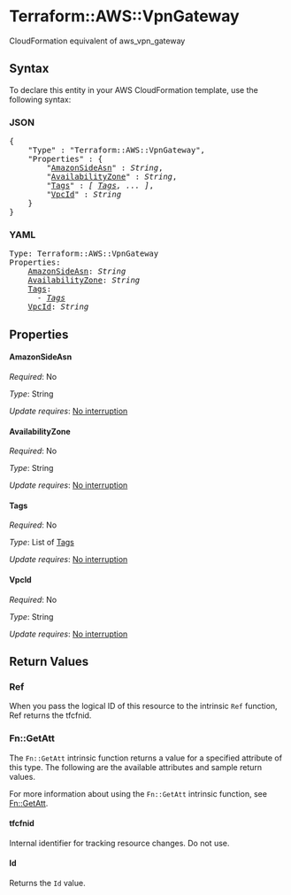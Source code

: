 # Terraform::AWS::VpnGateway

CloudFormation equivalent of aws_vpn_gateway

## Syntax

To declare this entity in your AWS CloudFormation template, use the following syntax:

### JSON

<pre>
{
    "Type" : "Terraform::AWS::VpnGateway",
    "Properties" : {
        "<a href="#amazonsideasn" title="AmazonSideAsn">AmazonSideAsn</a>" : <i>String</i>,
        "<a href="#availabilityzone" title="AvailabilityZone">AvailabilityZone</a>" : <i>String</i>,
        "<a href="#tags" title="Tags">Tags</a>" : <i>[ <a href="tags.md">Tags</a>, ... ]</i>,
        "<a href="#vpcid" title="VpcId">VpcId</a>" : <i>String</i>
    }
}
</pre>

### YAML

<pre>
Type: Terraform::AWS::VpnGateway
Properties:
    <a href="#amazonsideasn" title="AmazonSideAsn">AmazonSideAsn</a>: <i>String</i>
    <a href="#availabilityzone" title="AvailabilityZone">AvailabilityZone</a>: <i>String</i>
    <a href="#tags" title="Tags">Tags</a>: <i>
      - <a href="tags.md">Tags</a></i>
    <a href="#vpcid" title="VpcId">VpcId</a>: <i>String</i>
</pre>

## Properties

#### AmazonSideAsn

_Required_: No

_Type_: String

_Update requires_: [No interruption](https://docs.aws.amazon.com/AWSCloudFormation/latest/UserGuide/using-cfn-updating-stacks-update-behaviors.html#update-no-interrupt)

#### AvailabilityZone

_Required_: No

_Type_: String

_Update requires_: [No interruption](https://docs.aws.amazon.com/AWSCloudFormation/latest/UserGuide/using-cfn-updating-stacks-update-behaviors.html#update-no-interrupt)

#### Tags

_Required_: No

_Type_: List of <a href="tags.md">Tags</a>

_Update requires_: [No interruption](https://docs.aws.amazon.com/AWSCloudFormation/latest/UserGuide/using-cfn-updating-stacks-update-behaviors.html#update-no-interrupt)

#### VpcId

_Required_: No

_Type_: String

_Update requires_: [No interruption](https://docs.aws.amazon.com/AWSCloudFormation/latest/UserGuide/using-cfn-updating-stacks-update-behaviors.html#update-no-interrupt)

## Return Values

### Ref

When you pass the logical ID of this resource to the intrinsic `Ref` function, Ref returns the tfcfnid.

### Fn::GetAtt

The `Fn::GetAtt` intrinsic function returns a value for a specified attribute of this type. The following are the available attributes and sample return values.

For more information about using the `Fn::GetAtt` intrinsic function, see [Fn::GetAtt](https://docs.aws.amazon.com/AWSCloudFormation/latest/UserGuide/intrinsic-function-reference-getatt.html).

#### tfcfnid

Internal identifier for tracking resource changes. Do not use.

#### Id

Returns the <code>Id</code> value.

